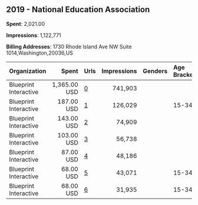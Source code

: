 ## 2019 - National Education Association 
**Spent**: 2,021.00

**Impressions**: 1,122,771

**Billing Addresses**: 1730 Rhode Island Ave NW Suite 1014,Washington,20036,US

|Organization|Spent|Urls|Impressions|Genders|Age Brackets|Country Codes|
|:---|---:|:---|---:|:---|:---|:---|
|Blueprint Interactive|1,365.00 USD|[0](https://www.snap.com/political-ads/asset/8bc4a9c02b9bc5e7b214acc10cbf5df47aa95cae3c80c7c44eaa13d57557ee3a?mediaType=png)|741,903|||united states|
|Blueprint Interactive|187.00 USD|[1](https://www.snap.com/political-ads/asset/638d1e59bdf0bb0944fa5ca963237d1adc7c94e55a0a6e144a4ebd830d7336d6?mediaType=mp4)|126,029||15-34|united states|
|Blueprint Interactive|143.00 USD|[2](https://www.snap.com/political-ads/asset/54e28a19d5a25f3be0826c877e52387e24d02906f62f174eba6d2228d0c82520?mediaType=png)|74,909|||united states|
|Blueprint Interactive|103.00 USD|[3](https://www.snap.com/political-ads/asset/1b4e5cc2551345b409ad24b47bc001c28d33ce4c018bdd4d9e34575b6b21a655?mediaType=png)|56,738|||united states|
|Blueprint Interactive|87.00 USD|[4](https://www.snap.com/political-ads/asset/7ab22795fdbe26fa3a480724a8551773b90c699111f44820cb9c7cfb06245866?mediaType=png)|48,186|||united states|
|Blueprint Interactive|68.00 USD|[5](https://www.snap.com/political-ads/asset/1a912a511d151a574caf78071d5682f4fb573f68e12fb9a4d53fbaa885aa3191?mediaType=mp4)|43,071||15-34|united states|
|Blueprint Interactive|68.00 USD|[6](https://www.snap.com/political-ads/asset/221d84542780c05b55691796337a81abc5b5c6a846d82d54a6a76cad1c13a37a?mediaType=mp4)|31,935||15-34|united states|
